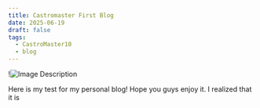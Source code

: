 ```yaml
---
title: Castromaster First Blog
date: 2025-06-19
draft: false
tags:
  - CastroMaster10
  - blog
---
```

!![Image Description](https://castromaster10.github.io/castromaster10-Blog/happyFace.png)

Here is my test for my personal blog! Hope you guys enjoy it. I realized that it is

